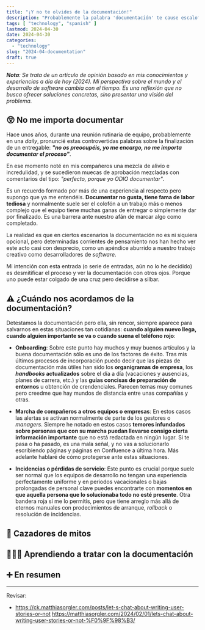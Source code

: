 ```yaml
---
title: "¡Y no te olvides de la documentación!"
description: "Probablemente la palabra 'documentación' te cause escalofríos y te recuerde momentos tediosos que se interpusieron en tu camino a la felicidad. Esta entrada es una oda a la buena documentación y una excusa para descubrir por qué la detestamos."
tags: [ "technology", "spanish" ]
lastmod: 2024-04-30
date: 2024-04-30
categories:
  - "technology"
slug: "2024-04-documentation"
draft: true
---
```


_**Nota**: Se trata de un artículo de opinión basado en mis conocimientos y experiencias a día de hoy (2024). Mi perspectiva sobre el mundo y el desarrollo de software cambia con el tiempo. Es una reflexión que no busca ofrecer soluciones concretas, sino presentar una visión del problema._

## 😲 No me importa documentar

Hace unos años, durante una reunión rutinaria de equipo, probablemente en una _daily_, pronuncié estas controvertidas palabras sobre la finalización de un entregable: **_"no os preocupéis, yo me encargo, no me importa documentar el proceso"_**.

En ese momento noté en mis compañeros una mezcla de alivio e incredulidad, y se sucedieron muecas de aprobación mezcladas con comentarios del tipo: _"perfecto, porque yo ODIO documentar"_.

Es un recuerdo formado por más de una experiencia al respecto pero supongo que ya me entendéis. **Documentar no gusta, tiene fama de labor tediosa** y normalmente suele ser el colofón a un trabajo más o menos complejo que el equipo tiene muchas ganas de entregar o simplemente dar por finalizado. Es una barrera ante nuestro afán de marcar algo como completado.

La realidad es que en ciertos escenarios la documentación no es ni siquiera opcional, pero determinadas corrientes de pensamiento nos han hecho ver este acto casi con desprecio, como un apéndice aburrido a nuestro trabajo creativo como desarrolladores de _software_.

Mi intención con esta entrada (o serie de entradas, aún no lo he decidido) es desmitificar el proceso y ver la documentación con otros ojos. Porque uno puede estar colgado de una cruz pero decidirse a silbar.

## ⚠️ ¿Cuándo nos acordamos de la documentación?

Detestamos la documentación pero ella, sin rencor, siempre aparece para salvarnos en estas situaciones tan cotidianas: **cuando alguien nuevo llega, cuando alguien importante se va o cuando suena el teléfono rojo**:

- **Onboarding**: Sobre este punto hay muchos y muy buenos artículos y la buena documentación sólo es uno de los factores de éxito. Tras mis últimos procesos de incorporación puedo decir que las piezas de documentación más útiles han sido los **organigramas de empresa**, los **_handbooks_ actualizados** sobre el día a día (vacaciones y ausencias, planes de carrera, etc.) y las **guías concisas de preparación de entornos** u obtención de crendenciales. Parecen temas muy comunes pero creedme que hay mundos de distancia entre unas compañías y otras.

- **Marcha de compañeros a otros equipos o empresas**: En estos casos las alertas se activan normalmente de parte de los gestores o _managers_. Siempre he notado en estos casos **temores infundados sobre personas que con su marcha puedan llevarse consigo cierta información importante** que no está redactada en ningún lugar. Si te pasa o ha pasado, es una mala señal, y no vas a solucionarlo escribiendo páginas y páginas en Confluence a última hora. Más adelante hablaré de cómo protegerse ante estas situaciones.

- **Incidencias o pérdidas de servicio**: Este punto es crucial porque suele ser normal que los equipos de desarrollo no tengan una experiencia perfectamente uniforme y en periodos vacacionales o bajas prolongadas de personal clave puedes encontrarte con **momentos en que aquella persona que lo solucionaba todo no esté presente**. Otra bandera roja si me lo permitís, pero que tiene arreglo más allá de eternos manuales con prodecimientos de arranque, _rollback_ o resolución de incidencias.

## 🎯 Cazadores de mitos

## 👨🏼‍🏫 Aprendiendo a tratar con la documentación

## ➕ En resumen

---
Revisar:
- https://ck.matthiasorgler.com/posts/let-s-chat-about-writing-user-stories-or-not
https://matthiasorgler.com/2024/02/01/lets-chat-about-writing-user-stories-or-not-%F0%9F%98%B3/

